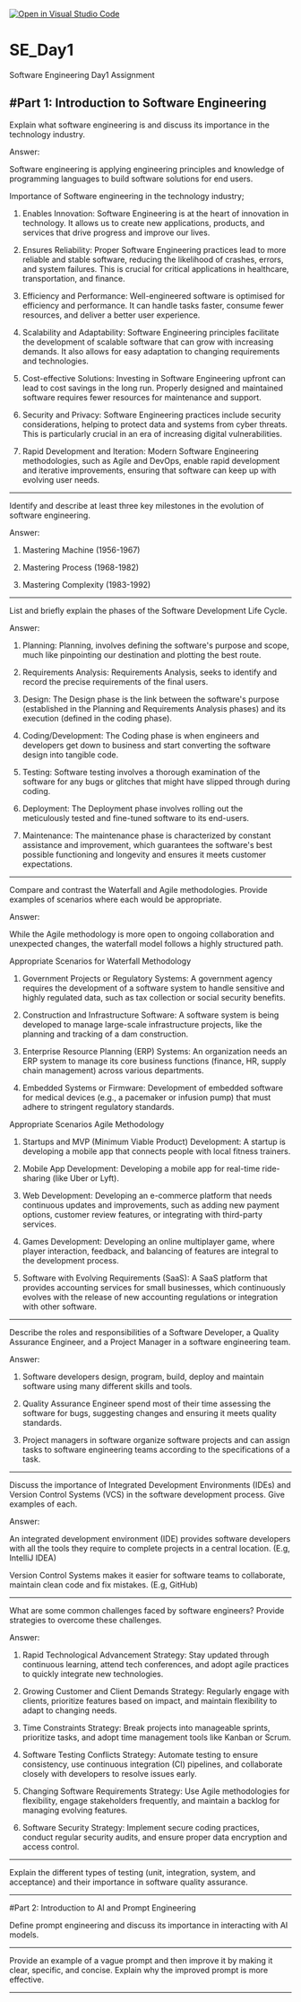 [![Open in Visual Studio Code](https://classroom.github.com/assets/open-in-vscode-2e0aaae1b6195c2367325f4f02e2d04e9abb55f0b24a779b69b11b9e10269abc.svg)](https://classroom.github.com/online_ide?assignment_repo_id=18437239&assignment_repo_type=AssignmentRepo)
# SE_Day1
Software Engineering Day1 Assignment

#Part 1: Introduction to Software Engineering
--------------------------------------------------------------------------------------------------------------------------------------------------------------------------------
Explain what software engineering is and discuss its importance in the technology industry.

Answer:

Software engineering is applying engineering principles and knowledge of programming languages to build software solutions for end users.

Importance of Software engineering in the technology industry;

1) Enables Innovation: Software Engineering is at the heart of innovation in technology. It allows us to create new applications, products, and services that drive progress and improve our lives. 

2) Ensures Reliability: Proper Software Engineering practices lead to more reliable and stable software, reducing the likelihood of crashes, errors, and system failures. This is crucial for critical applications in healthcare, transportation, and finance. 

3) Efficiency and Performance: Well-engineered software is optimised for efficiency and performance. It can handle tasks faster, consume fewer resources, and deliver a better user experience. 

4) Scalability and Adaptability: Software Engineering principles facilitate the development of scalable software that can grow with increasing demands. It also allows for easy adaptation to changing requirements and technologies. 

5) Cost-effective Solutions: Investing in Software Engineering upfront can lead to cost savings in the long run. Properly designed and maintained software requires fewer resources for maintenance and support. 

6) Security and Privacy: Software Engineering practices include security considerations, helping to protect data and systems from cyber threats. This is particularly crucial in an era of increasing digital vulnerabilities. 

7) Rapid Development and Iteration: Modern Software Engineering methodologies, such as Agile and DevOps, enable rapid development and iterative improvements, ensuring that software can keep up with evolving user needs.
 
--------------------------------------------------------------------------------------------------------------------------------------------------------------------------------
Identify and describe at least three key milestones in the evolution of software engineering.

Answer:

1) Mastering Machine (1956-1967)

2) Mastering Process (1968-1982)

3) Mastering Complexity (1983-1992)

--------------------------------------------------------------------------------------------------------------------------------------------------------------------------------
List and briefly explain the phases of the Software Development Life Cycle.

Answer:

1) Planning: Planning, involves defining the software's purpose and scope, much like pinpointing our destination and plotting the best route.

2) Requirements Analysis: Requirements Analysis, seeks to identify and record the precise requirements of the final users.

3) Design: The Design phase is the link between the software's purpose (established in the Planning and Requirements Analysis phases) and its execution (defined in the coding phase).

4) Coding/Development: The Coding phase is when engineers and developers get down to business and start converting the software design into tangible code.

5) Testing: Software testing involves a thorough examination of the software for any bugs or glitches that might have slipped through during coding.

6) Deployment: The Deployment phase involves rolling out the meticulously tested and fine-tuned software to its end-users.

7) Maintenance: The maintenance phase is characterized by constant assistance and improvement, which guarantees the software's best possible functioning and longevity and ensures it meets customer expectations.

--------------------------------------------------------------------------------------------------------------------------------------------------------------------------------
Compare and contrast the Waterfall and Agile methodologies. Provide examples of scenarios where each would be appropriate.

Answer:

While the Agile methodology is more open to ongoing collaboration and unexpected changes, the waterfall model follows a highly structured path.

Appropriate Scenarios for Waterfall Methodology
1. Government Projects or Regulatory Systems: A government agency requires the development of a software system to handle sensitive and highly regulated data, such as tax collection or social security benefits.

2. Construction and Infrastructure Software: A software system is being developed to manage large-scale infrastructure projects, like the planning and tracking of a dam construction.

3. Enterprise Resource Planning (ERP) Systems: An organization needs an ERP system to manage its core business functions (finance, HR, supply chain management) across various departments.
  
4. Embedded Systems or Firmware: Development of embedded software for medical devices (e.g., a pacemaker or infusion pump) that must adhere to stringent regulatory standards.


Appropriate Scenarios Agile Methodology
1. Startups and MVP (Minimum Viable Product) Development: A startup is developing a mobile app that connects people with local fitness trainers.

2. Mobile App Development: Developing a mobile app for real-time ride-sharing (like Uber or Lyft).

3. Web Development: Developing an e-commerce platform that needs continuous updates and improvements, such as adding new payment options, customer review features, or integrating with third-party services.

4. Games Development: Developing an online multiplayer game, where player interaction, feedback, and balancing of features are integral to the development process.

5. Software with Evolving Requirements (SaaS): A SaaS platform that provides accounting services for small businesses, which continuously evolves with the release of new accounting regulations or integration with other software.

--------------------------------------------------------------------------------------------------------------------------------------------------------------------------------
Describe the roles and responsibilities of a Software Developer, a Quality Assurance Engineer, and a Project Manager in a software engineering team.

Answer:

1) Software developers design, program, build, deploy and maintain software using many different skills and tools.

2) Quality Assurance Engineer spend most of their time assessing the software for bugs, suggesting changes and ensuring it meets quality standards.

3) Project managers in software organize software projects and can assign tasks to software engineering teams according to the specifications of a task.

--------------------------------------------------------------------------------------------------------------------------------------------------------------------------------
Discuss the importance of Integrated Development Environments (IDEs) and Version Control Systems (VCS) in the software development process. Give examples of each.

Answer:

An integrated development environment (IDE) provides software developers with all the tools they require to complete projects in a central location. (E.g, IntelliJ IDEA)

Version Control Systems makes it easier for software teams to collaborate, maintain clean code and fix mistakes. (E.g, GitHub)


--------------------------------------------------------------------------------------------------------------------------------------------------------------------------------
What are some common challenges faced by software engineers? Provide strategies to overcome these challenges.

Answer:

1) Rapid Technological Advancement
Strategy: Stay updated through continuous learning, attend tech conferences, and adopt agile practices to quickly integrate new technologies.

2) Growing Customer and Client Demands
Strategy: Regularly engage with clients, prioritize features based on impact, and maintain flexibility to adapt to changing needs.

3) Time Constraints
Strategy: Break projects into manageable sprints, prioritize tasks, and adopt time management tools like Kanban or Scrum.

4) Software Testing Conflicts
Strategy: Automate testing to ensure consistency, use continuous integration (CI) pipelines, and collaborate closely with developers to resolve issues early.

5) Changing Software Requirements
Strategy: Use Agile methodologies for flexibility, engage stakeholders frequently, and maintain a backlog for managing evolving features.

6) Software Security
Strategy: Implement secure coding practices, conduct regular security audits, and ensure proper data encryption and access control.

--------------------------------------------------------------------------------------------------------------------------------------------------------------------------------
Explain the different types of testing (unit, integration, system, and acceptance) and their importance in software quality assurance.

--------------------------------------------------------------------------------------------------------------------------------------------------------------------------------
#Part 2: Introduction to AI and Prompt Engineering


Define prompt engineering and discuss its importance in interacting with AI models.

--------------------------------------------------------------------------------------------------------------------------------------------------------------------------------
Provide an example of a vague prompt and then improve it by making it clear, specific, and concise. Explain why the improved prompt is more effective.

--------------------------------------------------------------------------------------------------------------------------------------------------------------------------------
